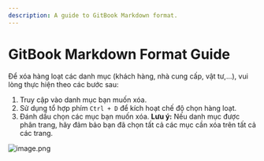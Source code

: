 ```yaml
---
description: A guide to GitBook Markdown format.
---
```


# GitBook Markdown Format Guide

Để xóa hàng loạt các danh mục (khách hàng, nhà cung cấp, vật tư,...), vui lòng thực hiện theo các bước sau:

1.  Truy cập vào danh mục bạn muốn xóa.
2.  Sử dụng tổ hợp phím `Ctrl + D` để kích hoạt chế độ chọn hàng loạt.
3.  Đánh dấu chọn các mục bạn muốn xóa. **Lưu ý:** Nếu danh mục được phân trang, hãy đảm bảo bạn đã chọn tất cả các mục cần xóa trên tất cả các trang.

![image.png](https://wiki.arito.vn/test/download/file?_id=67c6671f3f3907f09b61e74b)
